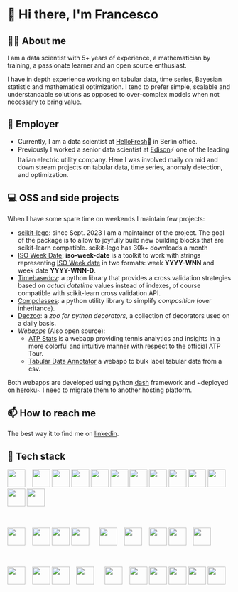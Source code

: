 # 👋 Hi there, I'm Francesco
  
## 🦸‍♂️ About me

I am a data scientist with 5+ years of experience, a mathematician by training, a passionate learner and an open source enthusiast.

I have in depth experience working on tabular data, time series, Bayesian statistic and mathematical optimization. I tend to prefer simple, scalable and understandable solutions as opposed to over-complex models when not necessary to bring value.

## 💼 Employer

- Currently, I am a data scientist at [HelloFresh](https://www.linkedin.com/company/hellofresh/)🍋 in Berlin office.
- Previously I worked a senior data scientist at [Edison](https://www.edison.it/en)⚡ one of the leading Italian electric utility company. Here I was involved maily on mid and down stream projects on tabular data, time series, anomaly detection, and optimization.

## 💻 OSS and side projects

When I have some spare time on weekends I maintain few projects:

- [scikit-lego](https://github.com/koaning/scikit-lego): since Sept. 2023 I am a maintainer of the project. The goal of the package is to allow to joyfully build new building blocks that are scikit-learn compatible. scikit-lego has 30k+ downloads a month
- [ISO Week Date](https://fbruzzesi.github.io/iso-week-date/): **iso-week-date** is a toolkit to work with strings representing [ISO Week date](https://en.wikipedia.org/wiki/ISO_week_date) in two formats: week **YYYY-WNN** and week date **YYYY-WNN-D**.
- [Timebasedcv](https://fbruzzesi.github.io/timebasedcv/): a python library that provides a cross validation strategies based on _actual datetime_ values instead of indexes, of course compatible with scikit-learn cross validation API.
- [Compclasses](https://fbruzzesi.github.io/compclasses/): a python utility library to simplify *composition* (over inheritance).
- [Deczoo](https://fbruzzesi.github.io/deczoo/): a *zoo for python decorators*, a collection of decorators used on a daily basis.
- *Webapps* (Also open source):
  - [ATP Stats](https://github.com/FBruzzesi/atp_stats_webapp) is a webapp providing tennis analytics and insights in a more colorful and intuitive manner with respect to the official ATP Tour.
  - [Tabular Data Annotator](https://github.com/FBruzzesi/ts-annotator) a webapp to bulk label tabular data from a csv.

Both webapps are developed using python [dash](https://plotly.com/dash/) framework and ~deployed on [heroku](https://heroku.com/)~ I need to migrate them to another hosting platform.

## 📫 How to reach me

The best way it to find me on [linkedin](https://www.linkedin.com/in/francesco-bruzzesi/).

## 🔧 Tech stack

[<img height="40" width="40" src="https://cdn.simpleicons.org/python">](https://www.python.org/) &nbsp;&nbsp;
[<img height="40" width="40" src="https://cdn.simpleicons.org/pandas">](https://pandas.pydata.org/)
[<img height="40" width="40" src="https://cdn.simpleicons.org/polars">](https://www.pola.rs/)
[<img height="40" width="40" src="https://cdn.simpleicons.org/numpy">](https://numpy.org/)
[<img height="40" width="40" src="https://cdn.simpleicons.org/scipy">](https://scipy.org/)
[<img height="40" width="40" src="https://cdn.simpleicons.org/scikitlearn">](https://scikit-learn.org/stable/)
[<img height="40" width="40" src="https://cdn.simpleicons.org/pytorch">](https://pytorch.org/)
[<img height="40" width="40" src="https://cdn.simpleicons.org/pydantic">](https://docs.pydantic.dev/latest/)
[<img height="40" width="40" src="https://cdn.simpleicons.org/fastapi">](https://fastapi.tiangolo.com/)
[<img height="40" width="40" src="https://cdn.simpleicons.org/plotly">](https://plotly.com/python/)
[<img height="40" width="40" src="https://cdn.simpleicons.org/pytest">](https://docs.pytest.org/)
[<img height="40" width="40" src="https://cdn.simpleicons.org/ruff">](https://beta.ruff.rs/docs/)
[<img height="40" width="40" src="https://cdn.simpleicons.org/pypi">](https://pypi.org/)

<br>

[<img height="40" width="40" src="https://cdn.simpleicons.org/rust">](https://www.rust-lang.org/) &nbsp;&nbsp;
[<img height="40" width="40" src="https://cdn.simpleicons.org/postgresql">](https://www.postgresql.org/)
[<img height="40" width="40" src="https://cdn.simpleicons.org/sqlite">](https://www.sqlite.org/index.html)
[<img height="40" width="40" src="https://cdn.simpleicons.org/presto">](https://prestodb.io/) &nbsp;&nbsp;&nbsp;&nbsp;
[<img height="40" width="40" src="https://cdn.simpleicons.org/docker">](https://docs.docker.com/) &nbsp;&nbsp;
[<img height="40" width="40" src="https://cdn.simpleicons.org/kubernetes">](https://kubernetes.io/) &nbsp;&nbsp;
[<img height="40" width="40" src="https://cdn.simpleicons.org/linux">](https://www.linux.org/)
[<img height="40" width="40" src="https://cdn.simpleicons.org/ubuntu">](https://ubuntu.com/) &nbsp;&nbsp;
[<img height="40" width="40" src="https://cdn.simpleicons.org/visualstudiocode">
](https://code.visualstudio.com/docs)

<br>

[<img height="40" width="40" src="https://cdn.simpleicons.org/git">](https://git-scm.com/) &nbsp;&nbsp;
[<img height="40" width="40" src="https://cdn.simpleicons.org/github">](https://github.com/)
[<img height="40" width="40" src="https://cdn.simpleicons.org/githubactions">](https://github.com/features/actions) &nbsp;&nbsp;
[<img height="40" width="40" src="https://cdn.simpleicons.org/bitbucket">](https://bitbucket.org/product) &nbsp;&nbsp;&nbsp;&nbsp;
[<img height="40" width="40" src="https://cdn.simpleicons.org/amazonaws">](https://aws.amazon.com/) &nbsp;&nbsp;
[<img height="40" width="40" src="https://cdn.simpleicons.org/amazons3">](https://docs.aws.amazon.com/s3/)
[<img height="40" width="40" src="https://cdn.simpleicons.org/amazonec2">](https://docs.aws.amazon.com/ec2/)
[<img height="40" width="40" src="https://cdn.simpleicons.org/amazoneks">](https://docs.aws.amazon.com/eks/)
[<img height="40" width="40" src="https://cdn.simpleicons.org/amazonrds">](https://docs.aws.amazon.com/rds/)
[<img height="40" width="40" src="https://cdn.simpleicons.org/awslambda">](https://docs.aws.amazon.com/lambda/)
